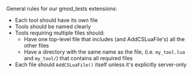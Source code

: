 General rules for our gmod_tests extensions:
- Each tool should have its own file
- Tools should be named clearly
- Tools requiring multiple files should:
  - Have one top-level file that includes (and AddCSLuaFile's) all the other files
  - Have a directory with the same name as the file, (i.e. `my_tool.lua` and `my_tool/`) that contains all required files
- Each file should `AddCSLuaFile()` itself unless it's explicitly server-only
